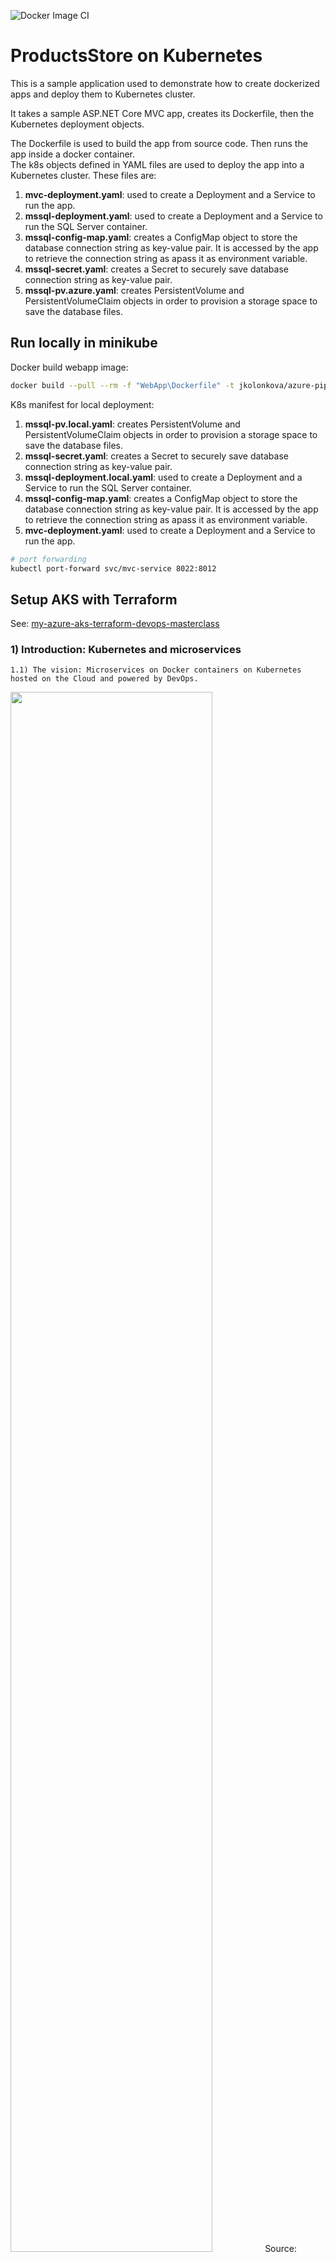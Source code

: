 ![Docker Image CI](https://github.com/yashak/azure-pipelines-ProductsStoreOnKubernetes/workflows/Docker%20Image%20CI/badge.svg)

# ProductsStore on Kubernetes

This is a sample application used to demonstrate how to create dockerized apps and deploy them to Kubernetes cluster.  

It takes a sample ASP.NET Core MVC app, creates its Dockerfile, then the Kubernetes deployment objects.  

The Dockerfile is used to build the app from source code. Then runs the app inside a docker container.  
The k8s objects defined in YAML files are used to deploy the app into a Kubernetes cluster. These files are:  

1) **mvc-deployment.yaml**: used to create a Deployment and a Service to run the app.  
2) **mssql-deployment.yaml**: used to create a Deployment and a Service to run the SQL Server container.  
3) **mssql-config-map.yaml**: creates a ConfigMap object to store the database connection string as key-value pair. It is accessed by the app to retrieve the connection string as apass it as environment variable.  
4) **mssql-secret.yaml**: creates a Secret to securely save database connection string as key-value pair.  
5) **mssql-pv.azure.yaml**: creates PersistentVolume and PersistentVolumeClaim objects in order to provision a storage space to save the database files.  

## Run locally in minikube

Docker build webapp image:

```bash
docker build --pull --rm -f "WebApp\Dockerfile" -t jkolonkova/azure-pipelines-productsstoreonkubernetes:87 "WebApp" 
```

K8s manifest for local deployment:

1) **mssql-pv.local.yaml**: creates PersistentVolume and PersistentVolumeClaim objects in order to provision a storage space to save the database files.  
2) **mssql-secret.yaml**: creates a Secret to securely save database connection string as key-value pair.  
3) **mssql-deployment.local.yaml**: used to create a Deployment and a Service to run the SQL Server container.  
4) **mssql-config-map.yaml**: creates a ConfigMap object to store the database connection string as key-value pair. It is accessed by the app to retrieve the connection string as apass it as environment variable.  
5) **mvc-deployment.yaml**: used to create a Deployment and a Service to run the app.  

```bash
# port forwarding
kubectl port-forward svc/mvc-service 8022:8012 
```

## Setup AKS with Terraform

See: [my-azure-aks-terraform-devops-masterclass](https://github.com/yashak/my-azure-aks-terraform-devops-masterclass/tree/main/01-Azure-AKS-Terraform)

### 1) Introduction: Kubernetes and microservices

    1.1) The vision: Microservices on Docker containers on Kubernetes hosted on the Cloud and powered by DevOps.

<img src="https://raw.githubusercontent.com/yashak/azure-pipelines-ProductsStoreOnKubernetes/main/images/k8s-architect.png?raw=true" width="80%"/>
Source: https://blog.nebrass.fr/playing-with-spring-boot-on-kubernetes/  

    1.2) Learn more about Kubernetes architecture:

<a href="https://www.youtube.com/watch?v=pR-UlYf61uA">
<img src="https://raw.githubusercontent.com/yashak/azure-pipelines-ProductsStoreOnKubernetes/main/images/k8s-explained.png?raw=true" width="80%"/>
</a>

    1.3) Learn more about Kubernetes objects: Deployment, Service, ConfigMap, Secret, PersistentVolume...

<a href="https://www.youtube.com/watch?v=HJ6F05Pm5mQ">
<img src="https://raw.githubusercontent.com/yashak/azure-pipelines-ProductsStoreOnKubernetes/main/images/k8s-objects.png?raw=true" width="80%"/>
</a>

### 2) Create docker container  

Inside the MvcApp folder, we have a sample ASP.NET Core MVC application that displays web pages and connects to a Database. The goal here is to run this application in a Docker container. For that, we need the **Dockerfile** which describes the instructions to build/compile app from source code and deploy it into a base image that have .NET Core SDK and Runtime.  

2.0) Install Docker into your machine
Make sure you have Docker installed and running in your machine: <a href="https://www.docker.com/products/docker-desktop">Docker Desktop</a>

2.1) Start Docker in your machine and check if it runs successfully by deploying a sample image called hello-world:  

```console  
$ docker run hello-world  
  Hello from Docker!  
  This message shows that your installation appears to be working correctly.    
2.2) Create Docker image  
$ cd MvcApp  
$ docker build .     # don't forget the dot at the end to configure thecontext!  
$ docker build --rm -f "Dockerfile" -t mvc-app:1.0 .   
2.3) List the created image  
$ docker images  
2.4) Run the created image  
$ docker run --rm -d -p 5555:80/tcp mvc-app:1.0   
2.5) List the running image  
$ docker ps  
2.6) Open browser on localhost:5555 and note how the app doesn't connect to database despite it is configured to!!  
2.7) Configure and start SQL Server on container  
$ docker run -e 'ACCEPT_EULA=Y' -e 'SA_PASSWORD=@Aa123456' -p 1433:1433 -d mcr.microsoft.com/mssql/server:2019-CU4-ubuntu-16.04  
```

### 3) Run the App using docker-compose

When dealing with multiple containers, Docker Compose becomes really useful. It allows to define the configuration in a single file. This file then will be used to build, deploy and stop all the images using docker-compose CLI. Open the **docker-compose.yaml** file. Note how we are defining 2 services: one to run the web app and a second one to deploy the database.  

```console
3.1) Build the Docker Compose file to create the images  
$ docker-compose build  
3.2) Run the Docker Compose file to run the created images  
$ docker-compose up  
  Starting sqldb-k8s     ... done  
  Starting mvcapp-k8s    ... done  
```

### 4) Push containers to Docker Hub  

Now that we have created the docker image in our machine, we want to deploy it into Kubernetes. But, Kubernetes should get that image through a Container Registry. Container Registry is a like a database for all our containers. We can use Azure ACR or Docker Hub... We'll continue with Docker Hub. Make sure you create a an account here <a href="https://hub.docker.com/">hub.docker.com</a> and take note of your Docker Hub ID (Registry name).  

```console
4.1) Create a variable to hold our Registry name  
$ $registry="REPLACE_WITH_YOUR_DOCKER_HUB_ID"  
4.2) Tag the image by appending the registry name  
$ docker tag mvc-app:1.0 $registry/mvc-app:1.0  
4.3) Login to Docker Hub and enter your login and password    
$ docker login  
4.4) Push the image into the registry  
$ docker push $registry/mvc-app:1.0  
4.5) Check your hub.docker.io, you should see the image uploaded into a repository
```

### 5) Deploy to Minikube/Kubernetes using the Dashboard  

```console
5.1) Start the Dashboard  
5.2) $ minikube start  
5.3) $ minikube dashboard  
```

### 6) Deploy to Kubernetes using Kubectl CLI  

```console
6.1) $ Kubectl run …  
6.2) $ kubectl get deployments  
6.3) $ kubectl get secrets  
6.4) $ kubectl get services  
```

### 7) Deploy to Kubernetes using configuration YAML files  

```console
7.1) $ kubectl apply -f mssql-secret.yaml  
     $ kubectl get secrets   
7.2) $ kubectl apply -f mssql-pv.azure.yaml  
     $ kubectl get pv  
7.3) $ kubectl apply -f mssql-deployment.yaml  
     $ kubectl get deployments  
7.4  $ kubectl apply -f mvc-deployment.azure.yaml  
     $ kubectl get deployments  
7.5) $ minikube config set memory 4096  # if we need to resize minikube  
7.6) $ kubectl delete services,deployments,pvc,secrets --all -n default
```

### 8) Create managed Kubernetes cluster in Azure using AKS  

```console
8.1) $ az group create \  
    --location westeurope \  
    --subscription "Microsoft Azure Sponsorship" \  
    --name aks-k8s-rg  
8.2) $ az aks create \  
    --generate-ssh-keys \  
    --subscription "Microsoft Azure Sponsorship" \  
    --node-count 1 \  
    --resource-group aks-k8s-rg \  
    --name aks-k8s   
8.3) $ az aks get-credentials \  
    --resource-group aks-k8s-rg \  
    --name aks-k8s \  
    --subscription "Microsoft Azure Sponsorship" 
  Merged "aks-k8s" as current context in /Users/houssem/.kube/config  
8.4) $ kubectl create clusterrolebinding kubernetes-dashboard \  
               --clusterrole=cluster-admin \  
               --serviceaccount=kube-system:kubernetes-dashboard  
8.5) $ az aks browse \
    --resource-group aks-k8s-rg \
    --name aks-k8s \
    --subscription "Microsoft Azure Sponsorship"  
```

### 9) Create the CI/CD pipelines for using Azure DevOps

<img src="https://raw.githubusercontent.com/yashak/azure-pipelines-ProductsStoreOnKubernetes/main/images/ci-cd-aks.png?raw=true"/>

 9.1) CI pipeline: builds the container and pushes it to docker hub.  
<img src="https://raw.githubusercontent.com/yashak/azure-pipelines-ProductsStoreOnKubernetes/main/images/kubernetes-ci.png?raw=true"/>

 9.2) CD pipeline: deploys the YAML manifest files into Kubernetes cluster.  
<img src="https://raw.githubusercontent.com/yashak/azure-pipelines-ProductsStoreOnKubernetes/main/images/kubernetes-cd.png?raw=true"/>

### 10) Discussion points  

scalability, health check, mounting volume, resource limits, service discovery, deploy with Helm...  

### 11) More resources

eShopOnContainers: <https://github.com/dotnet-architecture/eShopOnContainers>

